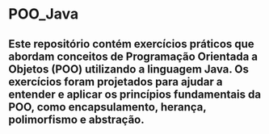 # POO_Java
<h2> Este repositório contém exercícios práticos que abordam conceitos de Programação Orientada a Objetos (POO) utilizando a linguagem Java. Os exercícios foram projetados para ajudar a entender e aplicar os princípios fundamentais da POO, como encapsulamento, herança, polimorfismo e abstração. </h2>
